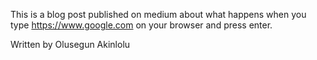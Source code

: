 This is a blog post published on medium about what happens when you type https://www.google.com on your browser and press enter.

Written by Olusegun Akinlolu
